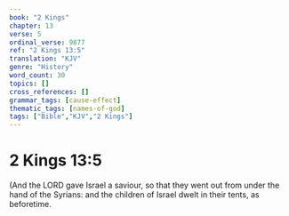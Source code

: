 ```yaml
---
book: "2 Kings"
chapter: 13
verse: 5
ordinal_verse: 9877
ref: "2 Kings 13:5"
translation: "KJV"
genre: "History"
word_count: 30
topics: []
cross_references: []
grammar_tags: [cause-effect]
thematic_tags: [names-of-god]
tags: ["Bible","KJV","2 Kings"]
---
```


# 2 Kings 13:5

(And the LORD gave Israel a saviour, so that they went out from under the hand of the Syrians: and the children of Israel dwelt in their tents, as beforetime.
